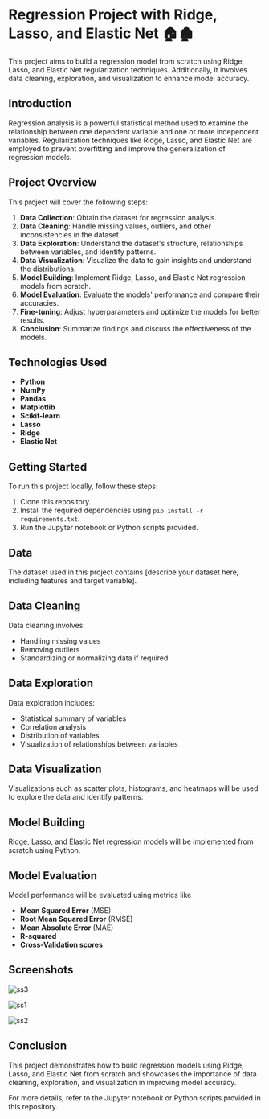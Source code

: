 # Regression Project with Ridge, Lasso, and Elastic Net 🏠🏚

This project aims to build a regression model from scratch using Ridge, Lasso, and Elastic Net regularization techniques. Additionally, it involves data cleaning, exploration, and visualization to enhance model accuracy.

## Introduction

Regression analysis is a powerful statistical method used to examine the relationship between one dependent variable and one or more independent variables. Regularization techniques like Ridge, Lasso, and Elastic Net are employed to prevent overfitting and improve the generalization of regression models.

## Project Overview

This project will cover the following steps:

1. **Data Collection**: Obtain the dataset for regression analysis.
2. **Data Cleaning**: Handle missing values, outliers, and other inconsistencies in the dataset.
3. **Data Exploration**: Understand the dataset's structure, relationships between variables, and identify patterns.
4. **Data Visualization**: Visualize the data to gain insights and understand the distributions.
5. **Model Building**: Implement Ridge, Lasso, and Elastic Net regression models from scratch.
6. **Model Evaluation**: Evaluate the models' performance and compare their accuracies.
7. **Fine-tuning**: Adjust hyperparameters and optimize the models for better results.
8. **Conclusion**: Summarize findings and discuss the effectiveness of the models.

## Technologies Used

- **Python**
- **NumPy**
- **Pandas**
- **Matplotlib**
- **Scikit-learn**
- **Lasso**
- **Ridge**
- **Elastic Net**

## Getting Started

To run this project locally, follow these steps:

1. Clone this repository.
2. Install the required dependencies using `pip install -r requirements.txt`.
3. Run the Jupyter notebook or Python scripts provided.

## Data

The dataset used in this project contains [describe your dataset here, including features and target variable].

## Data Cleaning

Data cleaning involves:
- Handling missing values
- Removing outliers
- Standardizing or normalizing data if required

## Data Exploration

Data exploration includes:
- Statistical summary of variables
- Correlation analysis
- Distribution of variables
- Visualization of relationships between variables

## Data Visualization

Visualizations such as scatter plots, histograms, and heatmaps will be used to explore the data and identify patterns.

## Model Building

Ridge, Lasso, and Elastic Net regression models will be implemented from scratch using Python.

## Model Evaluation

Model performance will be evaluated using metrics like 

- **Mean Squared Error** (MSE)
- **Root Mean Squared Error** (RMSE)
- **Mean Absolute Error** (MAE)
- **R-squared**
- **Cross-Validation scores**

## Screenshots

![ss3](https://github.com/figo2001/Regression-Project/assets/78696850/2e1b50be-4827-4378-bf5b-4699d3c6ea3c)


![ss1](https://github.com/figo2001/Regression-Project/assets/78696850/05db2460-413c-4dac-953b-569ec85946d0)


![ss2](https://github.com/figo2001/Regression-Project/assets/78696850/856f5e72-c00f-4b02-a9fb-0548e2d0c321)


## Conclusion

This project demonstrates how to build regression models using Ridge, Lasso, and Elastic Net from scratch and showcases the importance of data cleaning, exploration, and visualization in improving model accuracy.

For more details, refer to the Jupyter notebook or Python scripts provided in this repository.


